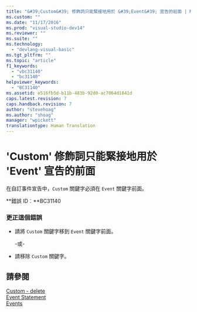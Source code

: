 ```yaml
---
title: "&#39;Custom&#39; 修飾詞只能緊接地用於 &#39;Event&#39; 宣告的前面 | Microsoft Docs"
ms.custom: ""
ms.date: "11/17/2016"
ms.prod: "visual-studio-dev14"
ms.reviewer: ""
ms.suite: ""
ms.technology: 
  - "devlang-visual-basic"
ms.tgt_pltfrm: ""
ms.topic: "article"
f1_keywords: 
  - "vbc31140"
  - "bc31140"
helpviewer_keywords: 
  - "BC31140"
ms.assetid: e516fb5d-b11b-483b-92d0-ac7064d1841d
caps.latest.revision: 7
caps.handback.revision: 7
author: "stevehoag"
ms.author: "shoag"
manager: "wpickett"
translationtype: Human Translation
---
```

# &#39;Custom&#39; 修飾詞只能緊接地用於 &#39;Event&#39; 宣告的前面
在自訂事件宣告中，`Custom` 關鍵字必須在 `Event` 關鍵字前面。  
  
 **錯誤 ID︰**BC31140  
  
### 更正這個錯誤  
  
-   請將 `Custom` 關鍵字移到 `Event` 關鍵字前面。  
  
     \-或\-  
  
-   請移除 `Custom` 關鍵字。  
  
## 請參閱  
 [Custom \- delete](http://msdn.microsoft.com/zh-tw/dc62be07-c896-4866-a533-982a661d143f)   
 [Event Statement](../../visual-basic/language-reference/statements/event-statement.md)   
 [Events](../../visual-basic/programming-guide/language-features/events/events.md)